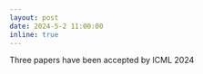 ```yaml
---
layout: post
date: 2024-5-2 11:00:00
inline: true
---
```


Three papers have been accepted by ICML 2024
